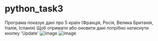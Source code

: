 # python_task3
Програма показує дані про 5 країн (Франція, Росія, Велика Британія, Італія, Іспанія)
Щоб отримати або оновити дані потрібно натиснути кнопку 'Update'
![image](https://user-images.githubusercontent.com/85631158/123051040-01ce7080-d40a-11eb-9820-bb0c40cf979c.png)
![image](https://user-images.githubusercontent.com/85631158/123051266-465a0c00-d40a-11eb-80f2-bb7dc1da90bf.png)
